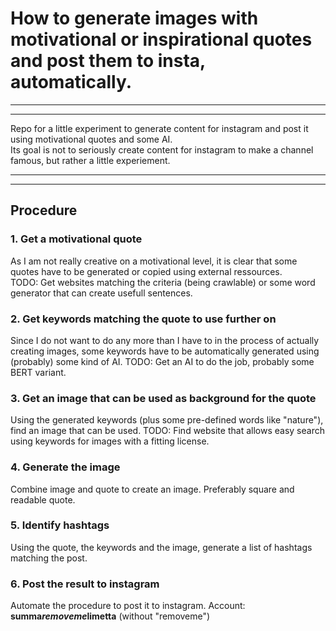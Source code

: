 # How to generate images with motivational or inspirational quotes and post them to insta, automatically.
___
___
Repo for a little experiment to generate content for instagram and post it using motivational quotes and some AI.  
Its goal is not to seriously create content for instagram to make a channel famous, but rather a little experiement.
___
___
## Procedure
### 1. Get a motivational quote
As I am not really creative on a motivational level, it is clear that some quotes have to be generated or copied using external ressources.  
TODO: Get websites matching the criteria (being crawlable) or some word generator that can create usefull sentences.

### 2. Get keywords matching the quote to use further on
Since I do not want to do any more than I have to in the process of actually creating images, some keywords have to be automatically generated using (probably) some kind of AI.
TODO: Get an AI to do the job, probably some BERT variant.

### 3. Get an image that can be used as background for the quote
Using the generated keywords (plus some pre-defined words like "nature"), find an image that can be used.
TODO: Find website that allows easy search using keywords for images with a fitting license.

### 4. Generate the image
Combine image and quote to create an image. Preferably square and readable quote.

### 5. Identify hashtags
Using the quote, the keywords and the image, generate a list of hashtags matching the post.

### 6. Post the result to instagram
Automate the procedure to post it to instagram. Account: **summa*removeme*limetta** (without "removeme")
